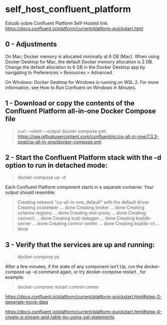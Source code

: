 # self_host_confluent_platform

Estudo sobre Confluent Platform Self-Hosted
link: https://docs.confluent.io/platform/current/platform-quickstart.html

## 0 - Adjustments

On Mac: Docker memory is allocated minimally at 6 GB (Mac). When using Docker Desktop for Mac, the default Docker memory allocation is 2 GB. Change the default allocation to 6 GB in the Docker Desktop app by navigating to Preferences > Resources > Advanced.

On Windows: Docker Desktop for Windows is running on WSL 2. For more information, see How to Run Confluent on Windows in Minutes.

## 1 - Download or copy the contents of the Confluent Platform all-in-one Docker Compose file

> curl --silent --output docker-compose.yml https://raw.githubusercontent.com/confluentinc/cp-all-in-one/7.3.3-post/cp-all-in-one/docker-compose.yml

## 2 - Start the Confluent Platform stack with the -d option to run in detached mode:

> docker-compose up -d

Each Confluent Platform component starts in a separate container. Your output should resemble:

> Creating network "cp-all-in-one_default" with the default driver
> Creating zookeeper ... done
> Creating broker    ... done
> Creating schema-registry ... done
> Creating rest-proxy      ... done
> Creating connect         ... done
> Creating ksql-datagen    ... done
> Creating ksqldb-server   ... done
> Creating control-center  ... done
> Creating ksqldb-cli      ... done

## 3 - Verify that the services are up and running:

> docker-compose ps

After a few minutes, if the state of any component isn’t Up, run the docker-compose up -d command again, or try docker-compose restart <image-name>, for example:

> docker-compose restart control-center

https://docs.confluent.io/platform/current/platform-quickstart.html#step-3-generate-mock-data

https://docs.confluent.io/platform/current/platform-quickstart.html#step-4-create-a-stream-and-table-by-using-sql-statements